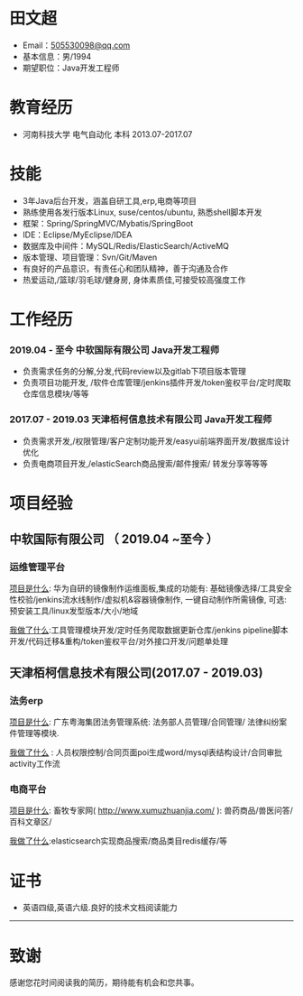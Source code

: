 # 田文超

- Email：505530098@qq.com
- 基本信息：男/1994
- 期望职位：Java开发工程师

# 教育经历

* 河南科技大学 电气自动化 本科  2013.07-2017.07

# 技能

* 3年Java后台开发，涵盖自研工具,erp,电商等项目 
* 熟练使用各发行版本Linux, suse/centos/ubuntu, 熟悉shell脚本开发
* 框架：Spring/SpringMVC/Mybatis/SpringBoot
* IDE：Eclipse/MyEclipse/IDEA
* 数据库及中间件：MySQL/Redis/ElasticSearch/ActiveMQ
* 版本管理、项目管理：Svn/Git/Maven 
* 有良好的产品意识，有责任心和团队精神，善于沟通及合作 
* 热爱运动,/篮球/羽毛球/健身房, 身体素质佳,可接受较高强度工作

# 工作经历

### 2019.04 - 至今      中软国际有限公司    Java开发工程师 

* 负责需求任务的分解,分发,代码review以及gitlab下项目版本管理
* 负责项目功能开发, /软件仓库管理/jenkins插件开发/token鉴权平台/定时爬取仓库信息模块/等等

### 2017.07 - 2019.03   天津栢柯信息技术有限公司   Java开发工程师 

* 负责需求开发,/权限管理/客户定制功能开发/easyui前端界面开发/数据库设计优化
* 负责电商项目开发,/elasticSearch商品搜索/邮件搜索/ 转发分享等等等

# 项目经验

## 中软国际有限公司 （ 2019.04 ~至今 ）

### 运维管理平台

<u>项目是什么</u>:  华为自研的镜像制作运维面板,集成的功能有: 基础镜像选择/工具安全性校验/jenkins流水线制作/虚拟机&容器镜像制作, 一键自动制作所需镜像, 可选:预安装工具/linux发型版本/大小/地域

<u>我做了什么</u>:工具管理模块开发/定时任务爬取数据更新仓库/jenkins pipeline脚本开发/代码迁移&重构/token鉴权平台/对外接口开发/问题单处理 

## 天津栢柯信息技术有限公司(2017.07 - 2019.03)

### 法务erp

 <u>项目是什么</u>:  广东粤海集团法务管理系统:  法务部人员管理/合同管理/ 法律纠纷案件管理等模块. 

<u>我做了什么</u> :  人员权限控制/合同页面poi生成word/mysql表结构设计/合同审批activity工作流

### 电商平台

<u>项目是什么</u>: 畜牧专家网( http://www.xumuzhuanjia.com/ ):  兽药商品/兽医问答/百科文章区/

<u>我做了什么</u>:elasticsearch实现商品搜索/商品类目redis缓存/等

# 证书

* 英语四级,英语六级.良好的技术文档阅读能力
      

------

# 致谢

感谢您花时间阅读我的简历，期待能有机会和您共事。
      

